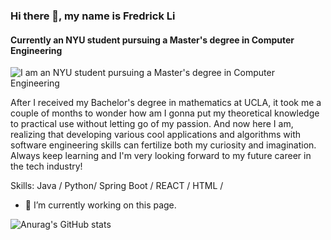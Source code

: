 ### Hi there 👋, my name is Fredrick Li
####  Currently an NYU student pursuing a Master's degree in Computer Engineering
![I am an NYU student pursuing a Master's degree in Computer Engineering](https://user-images.githubusercontent.com/76492658/156945143-b5281a22-a5d7-4eaf-8914-3eb53484a885.png)

After I received my Bachelor's degree in mathematics at UCLA, it took me a couple of months to wonder how am I gonna put my theoretical knowledge to practical use without letting go of my passion. And now here I am, realizing that developing various cool applications and algorithms with software engineering skills can fertilize both my curiosity and imagination. Always keep learning and I'm very looking forward to my future career in the tech industry!

Skills: Java / Python/ Spring Boot / REACT / HTML /

- 🔭 I’m currently working on this page. 






![Anurag's GitHub stats](https://github-readme-stats.vercel.app/api?username=Fredrick-Li&show_icons=true&theme=radical)
